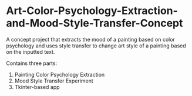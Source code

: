 # Art-Color-Psychology-Extraction-and-Mood-Style-Transfer-Concept
A concept project that extracts the mood of a painting based on color psychology and uses style transfer to change art style of a painting based on the inputted text.

Contains three parts:
1. Painting Color Psychology Extraction
2. Mood Style Transfer Experiment
3. Tkinter-based app
